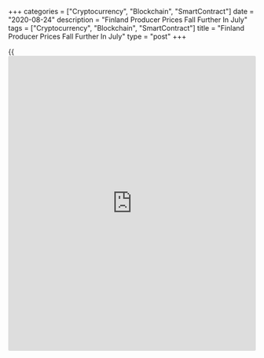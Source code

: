 +++
categories = ["Cryptocurrency", "Blockchain", "SmartContract"]
date = "2020-08-24"
description = "Finland Producer Prices Fall Further In July"
tags = ["Cryptocurrency", "Blockchain", "SmartContract"]
title = "Finland Producer Prices Fall Further In July"
type = "post"
+++

{{<iframe id="large-banner" src="https://www.bounty.group/#slide=18.0" width="100%" height="600" scrolling="no" style="border: 0px solid rgb(216, 221, 230); border-radius: 3px;">}}

Finland's producer prices continued to decline in July, albeit at a
softer pace, figures from Statistics Finland showed on Monday.

The producer price index declined 5.0 percent year-on-year in July,
following a 4.4 percent fall in June.

The latest drop in the producer prices was particularly attributable to
a fall in prices of oil products, electricity, pulp, paper, paperboard
and cardboard, as well as iron and steel from a year ago, the agency
said.

On a monthly basis, producer prices fell 0.1 percent in July, after a
1.8 percent rise in the preceding month.

Data also showed that the import prices fell 6.8 percent annually in
July, and export prices declined 5.0 percent.

On a month-on-month basis, import prices and export prices rose 0.5
percent and 0.6 percent, respectively.

For comments and feedback [contact](https://www.playgroundfx.com/contact/): editorial@rtt[news](https://www.letsplayfx.com/blog/forex-news-website/).com

[Economic News][1]

 **What parts of the world are seeing the best (and worst) economic
performances lately? Click[here][2] to check out our [Econ Scorecard][2]
and find out! See up-to-the-moment [ranking](https://www.playgroundfx.com/blog/crypto-exchange-ranking/)s for the best and worst
performers in [GDP][3], [unemployment rate][4], [inflation][5] and much
more.**

   1. www.rtt[news](https://www.letsplayfx.com/blog/forex-news-website/).com/Content/EconomicNews.aspx
   2. www.rtt[news](https://www.letsplayfx.com/blog/forex-news-website/).com/economic-scorecard/world-rank/PPI/highest-performance.aspx
   3. www.rtt[news](https://www.letsplayfx.com/blog/forex-news-website/).com/economic-scorecard/world-rank/GDP/highest-performance.aspx
   4. www.rtt[news](https://www.letsplayfx.com/blog/forex-news-website/).com/economic-scorecard/world-rank/unemployment-rate/lowest-performance.aspx
   5. www.rtt[news](https://www.letsplayfx.com/blog/forex-news-website/).com/economic-scorecard/world-rank/CPI/highest-performance.aspx